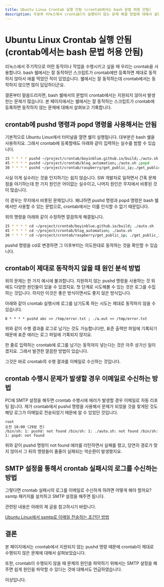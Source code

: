 ```yaml
---
title: Ubuntu Linux Crontab 실행 안됨 (crontab에서는 bash 문법 허용 안됨)
description: 우분투 리눅스에서 crontabl이 실행되지 않는 문제 해결 방법에 대해서 설명합니다.
---
```



Ubuntu Linux Crontab 실행 안됨 (crontab에서는 bash 문법 허용 안됨)
===

   
리눅스에서 주기적으로 어떤 동작이나 작업을 수행시키고 싶을 때 
우리는 crontab을 사용합니다. 
bash 쉘에서는 잘 동작하던 스크립트가 crontab에만 등록하면 
제대로 동작하지 않아서 애를 먹었던 적이 있었습니다. 
쉘에서는 잘 동작하는데 crontab에서는 동작하지 않으면 많이 답답하더군요.   

   
결론부터 말씀드리자면, bash 쉘에서의 문법이 crontab에서는 지원되지 않아서 발생한는 문제가 많습니다. 
본 페이지에서는 쉘에서는 잘 동작하는 스크립트가 crontab에 등록하면 동작하지 않는 문제에 대해서 살펴보고 기록합니다.   
   

crontab에 pushd 명령과 popd 명령을 사용해서는 안됨
---

   
기본적으로 Ubuntu Linux에서 터미널을 열면 쉘이 실행됩니다. 
대부분은 bash 쉘을 사용하지요. 
그래서 crontab에 등록할때도 아래와 같이 입력하는 실수를 범할 수 있습니다.   
   

```bash
15 * * * * pushd ~/project/crontab/boyinblue.github.io/build;./auto.sh ;popd
45 * * * * pushd ~/project/crontab/blog_automation;./auto.sh ;popd
30 * * * * pushd ~/project/crontab/raspberry/get_public_ip;./get_public_ip.sh;popd
```

   
사실 이게 실수라는 것을 인지하기는 쉽지 않습니다. 
SW 개발자로 일하면서 간혹 문제점을 야기하는데 
한 가지 원인은 어이없는 실수이고, 
나머지 원인은 무지에서 비롯된 것이 많습니다.   

   
이 경우는 무지에서 비롯된 문제입니다. 
왜냐하면 pushd 명령과 popd 명령은 bash 쉘에서만 사용할 수 있는 문법으로, 
crontab에서는 이를 인식할 수 없기 때문입니다.   

   
위의 명령을 아래와 같이 수정하면 깔끔하게 해결됩니다.   

   
```bash
15 * * * * cd ~/project/crontab/boyinblue.github.io/build; ./auto.sh
45 * * * * cd ~/project/crontab/blog_automation; ./auto.sh
30 * * * * cd ~/project/crontab/raspberry/get_public_ip; ./get_public_ip.sh
```

   
pushd 명령을 cd로 변경하면 그 이후부터는 의도한대로 동작하는 것을 확인할 수 있습니다.   
   
crontab이 제대로 동작하지 않을 때 원인 분석 방법
---

   
위의 문제는 한 가지 예시에 불과합니다. 
지원하지 않는 pushd 명령을 사용하는 것 외에도 다양한 원인들이 있을 수 있겠지요. 
첫 단계로 시도해볼 수 있는 것은 로그를 수집하는 것입니다. 
하지만 이것은 좋은 방식이면서도 좋지 않은 방식입니다.   

   
아래와 같이 crontab 실행시에 로그를 남기도록 하는 시도는 제대로 동작하지 않을 수 있습니다.   

   
```
0 * * * * pushd abc >> /tmp/error.txt ; ./a.out >> /tmp/error.txt
```

   
위와 같이 수행 결과를 로그로 남기는 것도 가능합니다만, 
표준 출력만 파일에 기록되기 때문에 표준 에러는 로그 파일에 기록되지 않지요.   

   
한 줄로 입력하는 crontab에 로그를 남기는 동작까지 넣는다는 것은 아주 성가신 일이겠지요. 
그래서 발견한 깔끔한 방법이 있습니다.   

   
그것은 바로 crontab의 수행 결과를 이메일로 수신하는 것입니다.   

   
crontab 수행시 문제가 발생할 경우 이메일로 수신하는 방법
---

   
PC에 SMTP 설정을 해두면 crontab 수행시에 에러가 발생할 경우 이메일로 자동 리포팅 됩니다. 
제가 crontab에서 pushd 명령을 사용해서 문제가 되었을 것을 찾게된 것도 
해당 로그가 이메일로 전송되었기 때문에 알 수 있었던 것입니다.   

   
```
root
오전 10:00 (29분 전)
/bin/sh: 1: pushd: not found /bin/sh: 1: ./auto.sh: not found /bin/sh: 1: popd: not found
```

   
위와 같이 pushd 명령이 not found 에러를 리턴하면서 실패를 했고, 
당연히 경로가 맞지 않아서 그 뒤의 명령들이 줄줄이 실패되는 악순환이 발생했지요.

   
SMTP 설정을 통해서 crontab 실패시의 로그를 수신하는 방법
---

   
그렇다면 crontab 실패시의 로그를 이메일로 수신하게 하려면 어떻게 해야 할까요? 
ssmtp 패키지를 설치하고 SMTP 설정을 해주면 됩니다.   

   
관련된 내용은 아래의 제 글을 참고하시기 바랍니다.   


[Ubuntu Linux에서 ssmtp로 이메일 전송하는 초간단 방법](https://boyinblue.github.io/008_ubuntu/001.html)

   
결론
---

   
본 페이지에서는 crontab에서 지원되지 않는 pushd 명령 때문에 crontab이 제대로 수행되지 않은 문제에 대해서 살펴보았습니다. 

   
또한, crontab이 수행되지 않을 때 문제의 원인을 파악하기 위해서는 SMTP 설정을 해주면 쉽게 원인을 파악할 수 있다는 것에 대해서도 언급하였습니다.   


이상입니다.   

